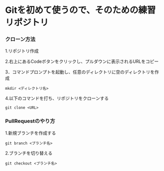 # Gitを初めて使うので、そのための練習リポジトリ

### クローン方法
1.リポジトリ作成

2.右上にあるCodeボタンをクリックし、プルダウンに表示されるURLをコピー

3．コマンドプロンプトを起動し、任意のディレクトリに空のディレクトリを作成

```
mkdir <ディレクトリ名>
```

4.以下のコマンドを打ち、リポジトリをクローンする
```
git clone <URL>
```

### PullRequestのやり方
1.新規ブランチを作成する
```
git branch <ブランチ名>
```

2.ブランチを切り替える
```
git checkout <ブランチ名>
```



